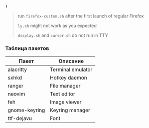**`!`**
> run `firefox-custom.sh` after the first launch of regular Firefox
>
> `ly.sh` might not work as you expected
> 
> `display.sh` and `cursor.sh` do not run in TTY


### Таблица пакетов

| Пакет             | Описание                       |
|-------------------|--------------------------------|
| alacritty        | Terminal emulator             |
| sxhkd            | Hotkey daemon                 |
| ranger           | File manager                  |
| neovim           | Text editor                   |
| feh              | Image viewer                  |
| gnome-keyring    | Keyring manager               |
| ttf-dejavu       | Font                          |
